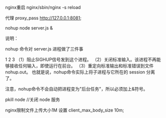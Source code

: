 nginx重启
nginx/sbin/nginx -s reload

代理   proxy_pass http://127.0.0.1:8081;


nohup node server.js &

说明：

nohup 命令对 server.js 进程做了三件事

1
2
3
（1）阻止SIGHUP信号发到这个进程。
（2）关闭标准输入。该进程不再能够接收任何输入，即使运行在前台。
（3）重定向标准输出和标准错误到文件nohup.out。
也就是说，nohup命令实际上将子进程与它所在的 session 分离了。

注意，nohup命令不会自动把进程变为"后台任务"，所以必须加上&符号。


pkill node   //关闭 node 服务


nginx限制文件上传大小1M
设置 client_max_body_size 10m;